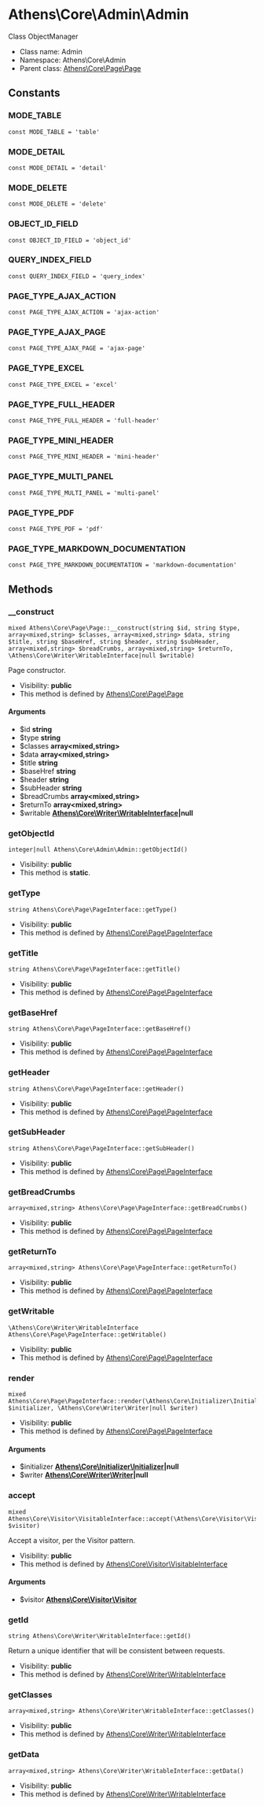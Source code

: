Athens\Core\Admin\Admin
===============

Class ObjectManager




* Class name: Admin
* Namespace: Athens\Core\Admin
* Parent class: [Athens\Core\Page\Page](Athens-Core-Page-Page.md)



Constants
----------


### MODE_TABLE

    const MODE_TABLE = 'table'





### MODE_DETAIL

    const MODE_DETAIL = 'detail'





### MODE_DELETE

    const MODE_DELETE = 'delete'





### OBJECT_ID_FIELD

    const OBJECT_ID_FIELD = 'object_id'





### QUERY_INDEX_FIELD

    const QUERY_INDEX_FIELD = 'query_index'





### PAGE_TYPE_AJAX_ACTION

    const PAGE_TYPE_AJAX_ACTION = 'ajax-action'





### PAGE_TYPE_AJAX_PAGE

    const PAGE_TYPE_AJAX_PAGE = 'ajax-page'





### PAGE_TYPE_EXCEL

    const PAGE_TYPE_EXCEL = 'excel'





### PAGE_TYPE_FULL_HEADER

    const PAGE_TYPE_FULL_HEADER = 'full-header'





### PAGE_TYPE_MINI_HEADER

    const PAGE_TYPE_MINI_HEADER = 'mini-header'





### PAGE_TYPE_MULTI_PANEL

    const PAGE_TYPE_MULTI_PANEL = 'multi-panel'





### PAGE_TYPE_PDF

    const PAGE_TYPE_PDF = 'pdf'





### PAGE_TYPE_MARKDOWN_DOCUMENTATION

    const PAGE_TYPE_MARKDOWN_DOCUMENTATION = 'markdown-documentation'







Methods
-------


### __construct

    mixed Athens\Core\Page\Page::__construct(string $id, string $type, array<mixed,string> $classes, array<mixed,string> $data, string $title, string $baseHref, string $header, string $subHeader, array<mixed,string> $breadCrumbs, array<mixed,string> $returnTo, \Athens\Core\Writer\WritableInterface|null $writable)

Page constructor.



* Visibility: **public**
* This method is defined by [Athens\Core\Page\Page](Athens-Core-Page-Page.md)


#### Arguments
* $id **string**
* $type **string**
* $classes **array&lt;mixed,string&gt;**
* $data **array&lt;mixed,string&gt;**
* $title **string**
* $baseHref **string**
* $header **string**
* $subHeader **string**
* $breadCrumbs **array&lt;mixed,string&gt;**
* $returnTo **array&lt;mixed,string&gt;**
* $writable **[Athens\Core\Writer\WritableInterface](Athens-Core-Writer-WritableInterface.md)|null**



### getObjectId

    integer|null Athens\Core\Admin\Admin::getObjectId()





* Visibility: **public**
* This method is **static**.




### getType

    string Athens\Core\Page\PageInterface::getType()





* Visibility: **public**
* This method is defined by [Athens\Core\Page\PageInterface](Athens-Core-Page-PageInterface.md)




### getTitle

    string Athens\Core\Page\PageInterface::getTitle()





* Visibility: **public**
* This method is defined by [Athens\Core\Page\PageInterface](Athens-Core-Page-PageInterface.md)




### getBaseHref

    string Athens\Core\Page\PageInterface::getBaseHref()





* Visibility: **public**
* This method is defined by [Athens\Core\Page\PageInterface](Athens-Core-Page-PageInterface.md)




### getHeader

    string Athens\Core\Page\PageInterface::getHeader()





* Visibility: **public**
* This method is defined by [Athens\Core\Page\PageInterface](Athens-Core-Page-PageInterface.md)




### getSubHeader

    string Athens\Core\Page\PageInterface::getSubHeader()





* Visibility: **public**
* This method is defined by [Athens\Core\Page\PageInterface](Athens-Core-Page-PageInterface.md)




### getBreadCrumbs

    array<mixed,string> Athens\Core\Page\PageInterface::getBreadCrumbs()





* Visibility: **public**
* This method is defined by [Athens\Core\Page\PageInterface](Athens-Core-Page-PageInterface.md)




### getReturnTo

    array<mixed,string> Athens\Core\Page\PageInterface::getReturnTo()





* Visibility: **public**
* This method is defined by [Athens\Core\Page\PageInterface](Athens-Core-Page-PageInterface.md)




### getWritable

    \Athens\Core\Writer\WritableInterface Athens\Core\Page\PageInterface::getWritable()





* Visibility: **public**
* This method is defined by [Athens\Core\Page\PageInterface](Athens-Core-Page-PageInterface.md)




### render

    mixed Athens\Core\Page\PageInterface::render(\Athens\Core\Initializer\Initializer|null $initializer, \Athens\Core\Writer\Writer|null $writer)





* Visibility: **public**
* This method is defined by [Athens\Core\Page\PageInterface](Athens-Core-Page-PageInterface.md)


#### Arguments
* $initializer **[Athens\Core\Initializer\Initializer](Athens-Core-Initializer-Initializer.md)|null**
* $writer **[Athens\Core\Writer\Writer](Athens-Core-Writer-Writer.md)|null**



### accept

    mixed Athens\Core\Visitor\VisitableInterface::accept(\Athens\Core\Visitor\Visitor $visitor)

Accept a visitor, per the Visitor pattern.



* Visibility: **public**
* This method is defined by [Athens\Core\Visitor\VisitableInterface](Athens-Core-Visitor-VisitableInterface.md)


#### Arguments
* $visitor **[Athens\Core\Visitor\Visitor](Athens-Core-Visitor-Visitor.md)**



### getId

    string Athens\Core\Writer\WritableInterface::getId()

Return a unique identifier that will be consistent between requests.



* Visibility: **public**
* This method is defined by [Athens\Core\Writer\WritableInterface](Athens-Core-Writer-WritableInterface.md)




### getClasses

    array<mixed,string> Athens\Core\Writer\WritableInterface::getClasses()





* Visibility: **public**
* This method is defined by [Athens\Core\Writer\WritableInterface](Athens-Core-Writer-WritableInterface.md)




### getData

    array<mixed,string> Athens\Core\Writer\WritableInterface::getData()





* Visibility: **public**
* This method is defined by [Athens\Core\Writer\WritableInterface](Athens-Core-Writer-WritableInterface.md)



